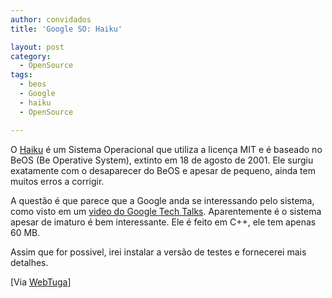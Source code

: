 ```yaml
---
author: convidados
title: 'Google SO: Haiku'

layout: post
category:
  - OpenSource
tags:
  - beos
  - Google
  - haiku
  - OpenSource

---
```

O [Haiku][1] é um Sistema Operacional que utiliza a licença MIT e é baseado no BeOS (Be Operative System), extinto em 18 de agosto de 2001. Ele surgiu exatamente com o desaparecer do BeOS e apesar de pequeno, ainda tem muitos erros a corrigir.

A questão é que parece que a Google anda se interessando pelo sistema, como visto em um [video do Google Tech Talks][2]. Aparentemente é o sistema apesar de imaturo é bem interessante. Ele é feito em C++, ele tem apenas 60 MB.

Assim que for possivel, irei instalar a versão de testes e fornecerei mais detalhes.

[Via [WebTuga][3]] 














 [1]: http://haiku-os.org/ "Haiku OS"
 [2]: http://http://video.google.com/videoplay?docid=236331448076587879 " Google Tech Talks February 13, 2007"
 [3]: http://www.webtuga.com/2007/02/18/tecnologia/haiku-sistema-operativo-do-google.php/ " Haiku - Sistema Operativo do Google?"





